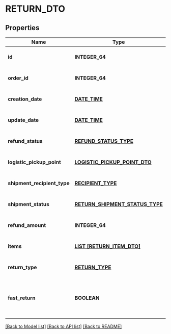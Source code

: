 # RETURN_DTO

## Properties
Name | Type | Description | Notes
------------ | ------------- | ------------- | -------------
**id** | **INTEGER_64** | Идентификатор возврата. | [optional] [default to null]
**order_id** | **INTEGER_64** | Номер заказа. | [optional] [default to null]
**creation_date** | [**DATE_TIME**](DATE_TIME.md) | Дата создания возврата клиентом. | [optional] [default to null]
**update_date** | [**DATE_TIME**](DATE_TIME.md) | Дата обновления возврата. | [optional] [default to null]
**refund_status** | [**REFUND_STATUS_TYPE**](RefundStatusType.md) |  | [optional] [default to null]
**logistic_pickup_point** | [**LOGISTIC_PICKUP_POINT_DTO**](LogisticPickupPointDTO.md) |  | [optional] [default to null]
**shipment_recipient_type** | [**RECIPIENT_TYPE**](RecipientType.md) |  | [optional] [default to null]
**shipment_status** | [**RETURN_SHIPMENT_STATUS_TYPE**](ReturnShipmentStatusType.md) |  | [optional] [default to null]
**refund_amount** | **INTEGER_64** | Сумма возврата. | [optional] [default to null]
**items** | [**LIST [RETURN_ITEM_DTO]**](ReturnItemDTO.md) | Список товаров в возврате. | [default to null]
**return_type** | [**RETURN_TYPE**](ReturnType.md) |  | [optional] [default to null]
**fast_return** | **BOOLEAN** | Используется ли опция **Быстрый возврат денег за дешевый брак**.  | [optional] [default to null]

[[Back to Model list]](../README.md#documentation-for-models) [[Back to API list]](../README.md#documentation-for-api-endpoints) [[Back to README]](../README.md)


